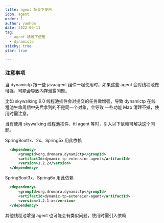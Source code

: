 ```yaml
---
title: agent 场景下使用
icon: agent
order: 1
author: yanhom
date: 2022-06-11
tag:
  - agent 场景下使用
  - dynamictp
sticky: true
star: true

---
```


### 注意事项

当 dynamictp 跟一些 javaagent 组件一起使用时，如果这些 agent 会对线程池做增强，可能会导致内存泄露问题。

比如 skywalking 9.0 线程池插件会对提交的任务做增强，导致 dynamictp 在线程池生命周期中先后拿到的不是同一个对象，会导致
一些功能 Map 清理不掉，使用时需注意。

当有使用 skywalking 线程池插件、ttl agent 等时，引入以下依赖可解决这个问题。

SpringBoot1x、2x、Spring5x 用此依赖

```xml
  <dependency>
      <groupId>org.dromara.dynamictp</groupId>
      <artifactId>dynamic-tp-extension-agent</artifactId>
      <version>1.2.2</version>
  </dependency>
 ```

SpringBoot3x、Spring6x 用此依赖

```xml
  <dependency>
      <groupId>org.dromara.dynamictp</groupId>
      <artifactId>dynamic-tp-extension-agent</artifactId>
      <version>1.2.1-x</version>
  </dependency>
 ```

其他线程池增强 agent 也可能会有类似问题，使用时需引入依赖
